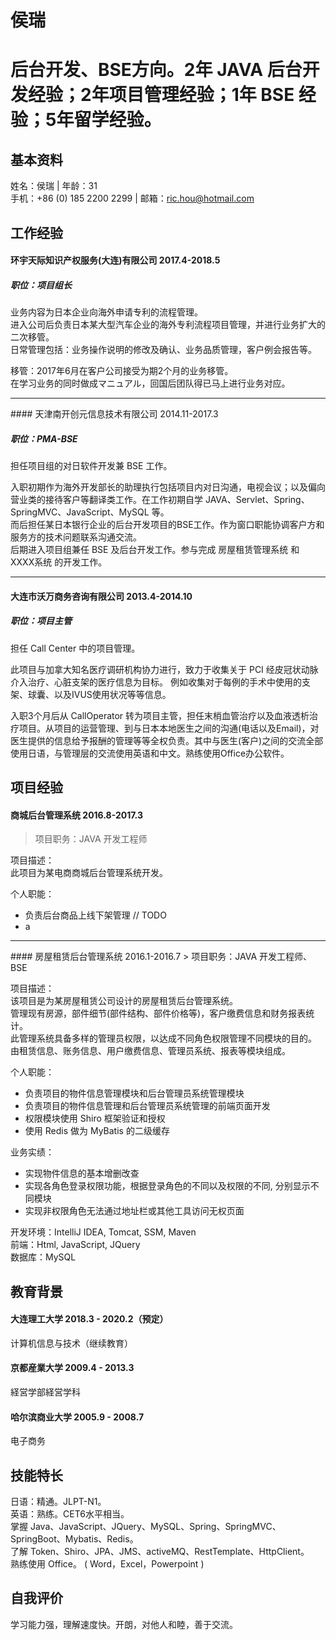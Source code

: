 <html>
<h1>侯瑞<h1>
<div style="width: 120px; position: absolute; right: 29%; top: 9%">
<!-- <img src="https://s1.ax1x.com/2018/11/12/iLoBcQ.md.jpg" border="0" /> -->
</div>

</html>

后台开发、BSE方向。2年 JAVA 后台开发经验；2年项目管理经验；1年 BSE 经验；5年留学经验。<br>

## 基本资料

姓名：侯瑞  |  年龄：31 <br>
手机：+86 (0) 185 2200 2299  |  邮箱：ric.hou@hotmail.com <br>


## 工作经验

#### 环宇天际知识产权服务(大连)有限公司 2017.4-2018.5

##### 职位：项目组长
业务内容为日本企业向海外申请专利的流程管理。<br>
进入公司后负责日本某大型汽车企业的海外专利流程项目管理，并进行业务扩大的二次移管。<br>
日常管理包括：业务操作说明的修改及确认、业务品质管理，客户例会报告等。<br>

移管：2017年6月在客户公司接受为期2个月的业务移管。<br>
在学习业务的同时做成マニュアル，回国后团队得已马上进行业务对应。<br>
<hr>
#### 天津南开创元信息技术有限公司 2014.11-2017.3

##### 职位：PMA-BSE
担任项目组的对日软件开发兼 BSE 工作。<br>

入职初期作为海外开发部长的助理执行包括项目内对日沟通，电视会议；以及偏向营业类的接待客户等翻译类工作。在工作初期自学 JAVA、Servlet、Spring、SpringMVC、JavaScript、MySQL 等。 <br>
而后担任某日本银行企业的后台开发项目的BSE工作。作为窗口职能协调客户方和服务方的技术问题联系沟通交流。 <br>
后期进入项目组兼任 BSE 及后台开发工作。参与完成 房屋租赁管理系统 和 XXXX系统 的开发工作。 <br>
<hr>

#### 大连市沃万商务咨询有限公司 2013.4-2014.10

##### 职位：项目主管
  担任 Call Center 中的项目管理。<br>

  此项目与加拿大知名医疗调研机构协力进行，致力于收集关于 PCI 经皮冠状动脉介入治疗、心脏支架的医疗信息为目标。
  例如收集对于每例的手术中使用的支架、球囊、以及IVUS使用状况等等信息。 <br>

  入职3个月后从 CallOperator 转为项目主管，担任末梢血管治疗以及血液透析治疗项目。从项目的运营管理、到与日本本地医生之间的沟通(电话以及Email)，对医生提供的信息给予报酬的管理等等全权负责。其中与医生(客户)之间的交流全部使用日语，与管理层的交流使用英语和中文。熟练使用Office办公软件。 <br>

## 项目经验

#### 商城后台管理系统 2016.8-2017.3
> 项目职务：JAVA 开发工程师

项目描述：<br>
此项目为某电商商城后台管理系统开发。

个人职能：
 - 负责后台商品上线下架管理 // TODO
 - a

<hr>
#### 房屋租赁后台管理系统 2016.1-2016.7
> 项目职务：JAVA 开发工程师、BSE

项目描述：<br>
该项目是为某房屋租赁公司设计的房屋租赁后台管理系统。 <br>
管理现有房源，部件细节(部件结构、部件价格等)，客户缴费信息和财务报表统计。 <br>
此管理系统具备多样的管理员权限，以达成不同角色权限管理不同模块的目的。 <br>
由租赁信息、账务信息、用户缴费信息、管理员系统、报表等模块组成。 <br>

个人职能：
 - 负责项目的物件信息管理模块和后台管理员系统管理模块
 - 负责项目的物件信息管理和后台管理员系统管理的前端页面开发
 - 权限模块使用 Shiro 框架验证和授权
 - 使用 Redis 做为 MyBatis 的二级缓存

业务实绩：
 - 实现物件信息的基本增删改查
 - 实现各角色登录权限功能，根据登录角色的不同以及权限的不同, 分别显示不同模块
 - 实现非权限角色无法通过地址栏或其他工具访问无权页面

开发环境：IntelliJ IDEA, Tomcat, SSM, Maven <br>
前端：Html, JavaScript, JQuery <br>
数据库：MySQL <br>

## 教育背景

#### 大连理工大学 2018.3 - 2020.2（预定）
计算机信息与技术（继续教育）
#### 京都産業大学 2009.4 - 2013.3
経営学部経営学科
#### 哈尔滨商业大学 2005.9 - 2008.7
电子商务

## 技能特长
日语：精通。JLPT-N1。 <br>
英语：熟练。CET6水平相当。 <br>
掌握 Java、JavaScript、JQuery、MySQL、Spring、SpringMVC、SpringBoot、Mybatis、Redis。 <br>
了解 Token、Shiro、JPA、JMS、activeMQ、RestTemplate、HttpClient。 <br>
熟练使用 Office。 ( Word，Excel，Powerpoint ) <br>

## 自我评价
学习能力强，理解速度快。开朗，对他人和睦，善于交流。
